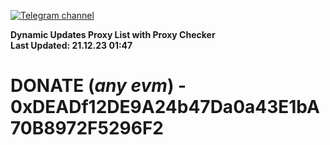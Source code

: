 [![Telegram channel](https://img.shields.io/endpoint?url=https://runkit.io/damiankrawczyk/telegram-badge/branches/master?url=https://t.me/n4z4v0d)](https://t.me/n4z4v0d) 

**Dynamic Updates Proxy List with Proxy Checker**  
**Last Updated: 21.12.23 01:47**

# DONATE (_any evm_) - 0xDEADf12DE9A24b47Da0a43E1bA70B8972F5296F2
